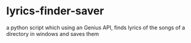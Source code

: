 # lyrics-finder-saver
a python script which using an Genius API, finds lyrics of the songs of a directory in windows and saves them
